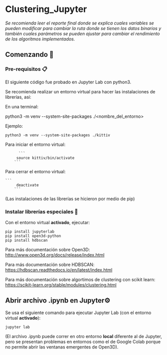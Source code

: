 # Clustering_Jupyter

_Se recomienda leer el reporte final donde se explica cuales variables se pueden modificar para cambiar la ruta donde se tienen los datos binarios y también cuales parámetros se pueden ajustar para cambiar el rendimiento de los algoritmos implementados._
## Comenzando 🚀

### Pre-requisitos 📋
  El siguiente código fue probado en Jupyter Lab con python3.
  
  Se recomienda realizar un entorno virtual para hacer las instalaciones de librerías, así:
  
  En una terminal:
  
  python3 -m venv --system-site-packages ./<nombre_del_entorno>
 
  
  Ejemplo:
```
python3 -m venv --system-site-packages ./kittiv
 ```  
   
   Para iniciar el entorno virtual:
   
          ```
         source kittiv/bin/activate
        ```
   
   Para cerrar el entorno virtual:
   
    ```
         deactivate
        ```
        
  (Las instalaciones de las librerías se hicieron por medio de pip)
 
### Instalar librerías especiales 🔧

Con el entorno virtual **activado**, ejecutar:
```
pip install jupyterlab
pip install open3d-python
pip install hdbscan
```

Para más documentación sobre Open3D: http://www.open3d.org/docs/release/index.html

Para más documentación sobre HDBSCAN: https://hdbscan.readthedocs.io/en/latest/index.html

Para más documentación sobre algortimos de clustering con scikit learn: https://scikit-learn.org/stable/modules/clustering.html

## Abrir archivo .ipynb en Jupyter⚙️

Se usa el siguiente comando para ejecutar Jupyter Lab (con el entorno virtual **activado**):
```
jupyter lab
```

(El archivo .ipynb puede correr en otro entorno **local** diferente al de Jupyter, pero se presentan problemas en entornos como el de Google Colab porque no permite abrir las ventanas emergentes de Open3D).
